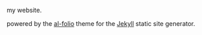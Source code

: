 my website.

powered by the [al-folio](https://github.com/alshedivat/al-folio) theme for the [Jekyll](https://jekyllrb.com/) static site generator.